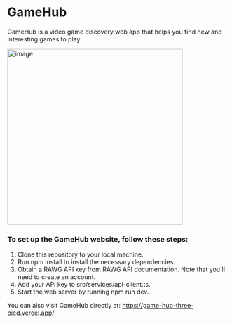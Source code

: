 # GameHub

GameHub is a video game discovery web app that helps you find new and interesting games to play.

<img src="https://github.com/user-attachments/assets/2c99625d-b3f3-430d-a3d4-093735493737" alt="image" width="400"/>

### To set up the GameHub website, follow these steps:

1. Clone this repository to your local machine.
2. Run npm install to install the necessary dependencies.
3. Obtain a RAWG API key from RAWG API documentation. Note that you'll need to create an account.
4. Add your API key to src/services/api-client.ts.
5. Start the web server by running npm run dev.


You can also visit GameHub directly at: https://game-hub-three-pied.vercel.app/
